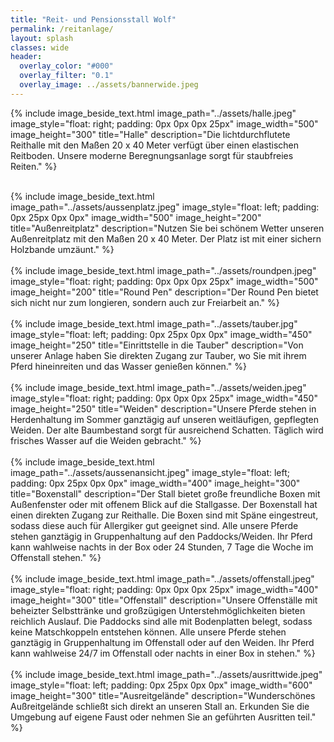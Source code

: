 ```yaml
---
title: "Reit- und Pensionsstall Wolf"
permalink: /reitanlage/
layout: splash
classes: wide
header:
  overlay_color: "#000"
  overlay_filter: "0.1"
  overlay_image: ../assets/bannerwide.jpeg
---
```


{% include image_beside_text.html image_path="../assets/halle.jpeg" image_style="float: right; padding: 0px 0px 0px 25px" image_width="500" image_height="300" title="Halle" description="Die lichtdurchflutete Reithalle mit den Maßen 20 x 40 Meter verfügt über einen elastischen Reitboden. Unsere moderne Beregnungsanlage sorgt für staubfreies Reiten." %}
<div><br></div>
{% include image_beside_text.html image_path="../assets/aussenplatz.jpeg" image_style="float: left; padding: 0px 25px 0px 0px" image_width="500" image_height="200" title="Außenreitplatz" description="Nutzen Sie bei schönem Wetter unseren Außenreitplatz mit den Maßen 20 x 40 Meter. Der Platz ist mit einer sichern Holzbande umzäunt." %}
<div><br></div>
{% include image_beside_text.html image_path="../assets/roundpen.jpeg" image_style="float: right; padding: 0px 0px 0px 25px" image_width="500" image_height="200" title="Round Pen" description="Der Round Pen bietet sich nicht nur zum longieren, sondern auch zur Freiarbeit an." %}
<div><br></div>
{% include image_beside_text.html image_path="../assets/tauber.jpg" image_style="float: left; padding: 0px 25px 0px 0px" image_width="450" image_height="250" title="Einrittstelle in die Tauber" description="Von unserer Anlage haben Sie direkten Zugang zur Tauber, wo Sie mit ihrem Pferd hineinreiten und das Wasser genießen können." %}
<div><br></div>
{% include image_beside_text.html image_path="../assets/weiden.jpeg" image_style="float: right; padding: 0px 0px 0px 25px" image_width="450" image_height="250" title="Weiden" description="Unsere Pferde stehen in Herdenhaltung im Sommer ganztägig auf unseren weitläufigen, gepflegten Weiden. Der alte Baumbestand sorgt für ausreichend Schatten. Täglich wird frisches Wasser auf die Weiden gebracht." %}
<div><br></div>
{% include image_beside_text.html image_path="../assets/aussenansicht.jpeg" image_style="float: left; padding: 0px 25px 0px 0px" image_width="400" image_height="300" title="Boxenstall" description="Der Stall bietet große freundliche Boxen mit Außenfenster oder mit offenem Blick auf die Stallgasse. Der Boxenstall hat einen direkten Zugang zur Reithalle. Die Boxen sind mit Späne eingestreut, sodass diese auch für Allergiker gut geeignet sind. Alle unsere Pferde stehen ganztägig in Gruppenhaltung auf den Paddocks/Weiden. Ihr Pferd kann wahlweise nachts in der Box oder 24 Stunden, 7 Tage die Woche im Offenstall stehen." %}
<div><br></div>
{% include image_beside_text.html image_path="../assets/offenstall.jpeg" image_style="float: right; padding: 0px 0px 0px 25px" image_width="400" image_height="300" title="Offenstall" description="Unsere Offenställe mit beheizter Selbsttränke und großzügigen Unterstehmöglichkeiten bieten reichlich Auslauf. Die Paddocks sind alle mit Bodenplatten belegt, sodass keine Matschkoppeln entstehen können. Alle unsere Pferde stehen ganztägig in Gruppenhaltung im Offenstall oder auf den Weiden. Ihr Pferd kann wahlweise 24/7 im Offenstall oder nachts in einer Box in stehen." %}
<div><br></div>
{% include image_beside_text.html image_path="../assets/ausrittwide.jpeg" image_style="float: left; padding: 0px 25px 0px 0px" image_width="600" image_height="300" title="Ausreitgelände" description="Wunderschönes Außreitgelände schließt sich direkt an unseren Stall an. Erkunden Sie die Umgebung auf eigene Faust oder nehmen Sie an geführten Ausritten teil." %}
